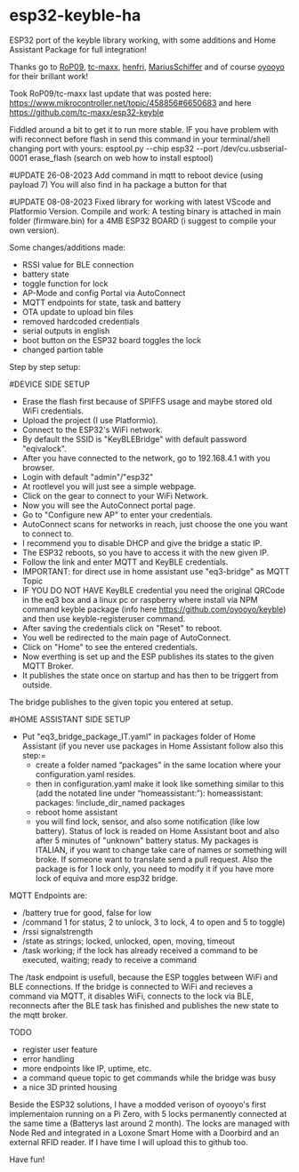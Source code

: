# esp32-keyble-ha
ESP32 port of the keyble library
working, with some additions and Home Assistant Package for full integration!

Thanks go to <a href="https://github.com/RoP09">RoP09</a>, <a href="https://github.com/tc-maxx">tc-maxx</a>, <a href="https://github.com/henfri">henfri</a>, <a href="https://github.com/MariusSchiffer">MariusSchiffer</a> and of course <a href="https://github.com/oyooyo">oyooyo</a> for their brillant work!


Took RoP09/tc-maxx last update that was posted here: https://www.mikrocontroller.net/topic/458856#6650683 and here https://github.com/tc-maxx/esp32-keyble

Fiddled around a bit to get it to run more stable.
IF you have problem with wifi reconnect before flash in send this command in your terminal/shell changing port with yours:
esptool.py --chip esp32 --port /dev/cu.usbserial-0001 erase_flash
(search on web how to install esptool)

#UPDATE 26-08-2023
Add command in mqtt to reboot device (using payload 7)
You will also find in ha package a button for that

#UPDATE 08-08-2023
Fixed library for working with latest VScode and Platformio Version.
Compile and work:
A testing binary is attached in main folder (firmware.bin) for a 4MB ESP32 BOARD (i suggest to compile your own version).

Some changes/additions made:

- RSSI value for BLE connection
- battery state
- toggle function for lock
- AP-Mode and config Portal via AutoConnect
- MQTT endpoints for state, task and battery 
- OTA update to upload bin files
- removed hardcoded credentials
- serial outputs in english
- boot button on the ESP32 board toggles the lock
- changed partion table

Step by step setup:

#DEVICE SIDE SETUP
- Erase the flash first because of SPIFFS usage and maybe stored old WiFi credentials.
- Upload the project (I use Platformio).
- Connect to the ESP32's WiFi network.
- By default the SSID is "KeyBLEBridge" with default password "eqivalock".
- After you have connected to the network, go to 192.168.4.1 with you browser.
- Login with default "admin"/"esp32"
- At rootlevel you will just see a simple webpage.
- Click on the gear to connect to your WiFi Network.
- Now you will see the AutoConnect portal page.
- Go to "Configure new AP" to enter your credentials.
- AutoConnect scans for networks in reach, just choose the one you want to connect to.
- I recommend you to disable DHCP and give the bridge a static IP.
- The ESP32 reboots, so you have to access it with the new given IP.
- Follow the link and enter MQTT and KeyBLE credentials.
- IMPORTANT: for direct use in home assistant use "eq3-bridge" as MQTT Topic
- IF YOU DO NOT HAVE KeyBLE credential you need the original QRCode in the eq3 box and a linux pc or raspberry where install via NPM command keyble package (info here https://github.com/oyooyo/keyble) and then use keyble-registeruser command.
- After saving the credentials click on "Reset" to reboot.
- You well be redirected to the main page of AutoConnect.
- Click on "Home" to see the entered credentials.
- Now everthing is set up and the ESP publishes its states to the given MQTT Broker.
- It publishes the state once on startup and has then to be triggert from outside.

The bridge publishes to the given topic you entered at setup.

#HOME ASSISTANT SIDE SETUP
- Put "eq3_bridge_package_IT.yaml" in packages folder of Home Assistant
  (if you never use packages in Home Assistant follow also this step:=
  - create a folder named “packages” in the same location where your configuration.yaml resides.
  - then in configuration.yaml make it look like something similar to this (add the notated line under “homeassistant:”):
    homeassistant:
      packages: !include_dir_named packages
  - reboot home assistant
  - you will find lock, sensor, and also some notification (like low battery). Status of lock is readed on Home Assistant boot and also after 5 minutes of "unknown" battery status.
My packages is ITALIAN, if you want to change take care of names or something will broke. If someone want to translate send a pull request.
Also the package is for 1 lock only, you need to modify it if you have more lock of equiva and more esp32 bridge.

MQTT Endpoints are:

- /battery true for good, false for low
- /command 1 for status, 2 to unlock, 3 to lock, 4 to open and 5 to toggle)
- /rssi signalstrength
- /state as strings; locked, unlocked, open, moving, timeout
- /task working; if the lock has already received a command to be executed, waiting; ready to receive a command

The /task endpoint is usefull, because the ESP toggles between WiFi and BLE connections. If the bridge is connected to WiFi and recieves a command via MQTT, it disables WiFi, connects to the lock via BLE, reconnects after the BLE task has finished and publishes the new state to the mqtt broker.

TODO
- register user feature
- error handling
- more endpoints like IP, uptime, etc.
- a command queue topic to get commands while the bridge was busy
- a nice 3D printed housing

Beside the ESP32 solutions, I have a modded verison of oyooyo's first implementaion running on a Pi Zero, with 5 locks permanently connected at the same time a (Batterys last around 2 month). The locks are managed with Node Red and integrated in a Loxone Smart Home with a Doorbird and an external RFID reader. If I have time I will upload this to github too.


Have fun!
